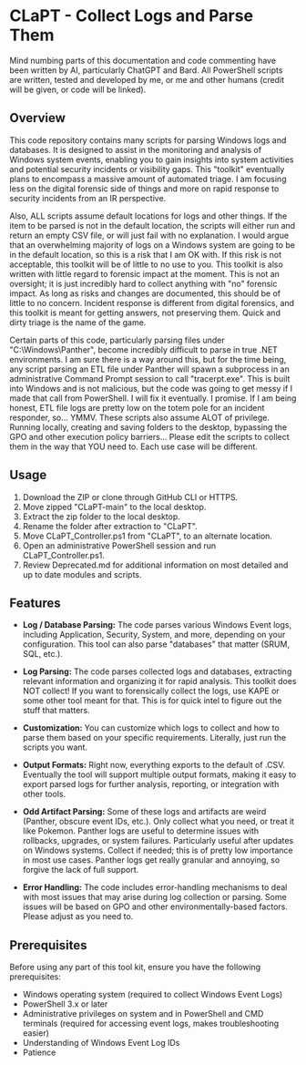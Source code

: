 # CLaPT - Collect Logs and Parse Them

Mind numbing parts of this documentation and code commenting have been written by AI, particularly ChatGPT and Bard. All PowerShell scripts are written, tested and developed by me, or me and other humans (credit will be given, or code will be linked).  

## Overview

This code repository contains many scripts for parsing Windows logs and databases. It is designed to assist in the monitoring and analysis of Windows system events, enabling you to gain insights into system activities and potential security incidents or visibility gaps. This "toolkit" eventually plans to encompass a massive amount of automated triage. I am focusing less on the digital forensic side of things and more on rapid response to security incidents from an IR perspective.

Also, ALL scripts assume default locations for logs and other things. If the item to be parsed is not in the default location, the scripts will either run and return an empty CSV file, or will just fail with no explanation. I would argue that an overwhelming majority of logs on a Windows system are going to be in the default location, so this is a risk that I am OK with. If this risk is not acceptable, this toolkit will be of little to no use to you. This toolkit is also written with little regard to forensic impact at the moment. This is not an oversight; it is just incredibly hard to collect anything with "no" forensic impact. As long as risks and changes are documented, this should be of little to no concern. Incident response is different from digital forensics, and this toolkit is meant for getting answers, not preserving them. Quick and dirty triage is the name of the game.

Certain parts of this code, particularly parsing files under "C:\Windows\Panther\", become incredibly difficult to parse in true .NET environments. I am sure there is a way around this, but for the time being, any script parsing an ETL file under Panther will spawn a subprocess in an administrative Command Prompt session to call "tracerpt.exe". This is built into Windows and is not malicious, but the code was going to get messy if I made that call from PowerShell. I will fix it eventually. I promise. If I am being honest, ETL file logs are pretty low on the totem pole for an incident responder, so... YMMV. These scripts also assume ALOT of privilege. Running locally, creating and saving folders to the desktop, bypassing the GPO and other execution policy barriers... Please edit the scripts to collect them in the way that YOU need to. Each use case will be different.

## Usage ## 

1. Download the ZIP or clone through GitHub CLI or HTTPS.
2. Move zipped "CLaPT-main" to the local desktop.
4. Extract the zip folder to the local desktop.
5. Rename the folder after extraction to "CLaPT".
6. Move CLaPT_Controller.ps1 from "CLaPT", to an alternate location.
7. Open an administrative PowerShell session and run CLaPT_Controller.ps1.
8. Review Deprecated.md for additional information on most detailed and up to date modules and scripts. 

## Features

- **Log / Database Parsing:** The code parses various Windows Event logs, including Application, Security, System, and more, depending on your configuration. This tool can also parse "databases" that matter (SRUM, SQL, etc.).

- **Log Parsing:** The code parses collected logs and databases, extracting relevant information and organizing it for rapid analysis. This toolkit does NOT collect! If you want to forensically collect the logs, use KAPE or some other tool meant for that. This is for quick intel to figure out the stuff that matters.

- **Customization:** You can customize which logs to collect and how to parse them based on your specific requirements. Literally, just run the scripts you want.

- **Output Formats:** Right now, everything exports to the default of .CSV. Eventually the tool will support multiple output formats, making it easy to export parsed logs for further analysis, reporting, or integration with other tools.

- **Odd Artifact Parsing:** Some of these logs and artifacts are weird (Panther, obscure event IDs, etc.). Only collect what you need, or treat it like Pokemon. Panther logs are useful to determine issues with rollbacks, upgrades, or system failures. Particularly useful after updates on Windows systems. Collect if needed; this is of pretty low importance in most use cases. Panther logs get really granular and annoying, so forgive the lack of full support.

- **Error Handling:** The code includes error-handling mechanisms to deal with most issues that may arise during log collection or parsing. Some issues will be based on GPO and other environmentally-based factors. Please adjust as you need to.

## Prerequisites

Before using any part of this tool kit, ensure you have the following prerequisites:

- Windows operating system (required to collect Windows Event Logs)
- PowerShell 3.x or later  
- Administrative privileges on system and in PowerShell and CMD terminals (required for accessing event logs, makes troubleshooting easier)
- Understanding of Windows Event Log IDs
- Patience
